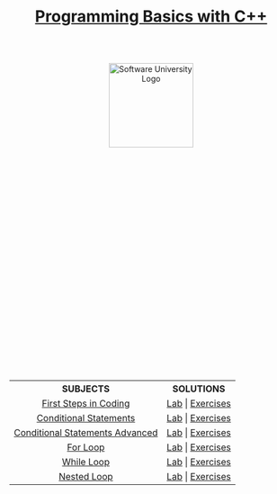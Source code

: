 <!DOCTYPE html>
<html lang="en">

<head>
    <meta charset="UTF-8">
    <meta http-equiv="X-UA-Compatible" content="IE=edge">
    <meta name="viewport" content="width=device-width, initial-scale=1.0">
</head>

<body>
    <header class="softuni__header">
        <h1 class="softuni__header__title" align="center" style="margin-bottom: 10px;">
            <a href="https://github.com/todorkrastev/software-university/tree/main/C%2B%2B/M01_ProgrammingBasics/L00_CourseIntroduction"
                class="softuni__header__title__link">Programming Basics with C++</a>
        </h1>
    </header>
    <main class="softuni">
        <div class="softuni__logo" align="center" style="position: relative;">
            <a href="https://softuni.bg/curriculum" class="softuni__logo_link" target="_blank">
                <img src="https://upload.wikimedia.org/wikipedia/commons/7/76/Logo_Software_University_%28SoftUni%29_-_blue.png"
                    alt="Software University Logo" class="softuni__logo__img"
                    style="position:absolute; top: 50%; left: 50%; transform: translate(-50%, 0%); width:150px; padding:10px; margin: 0 auto;">
            </a>
        </div>
        <div class="softuni__subjects" align="center" style="position: relative;">
            <table class="softuni__subjects__table"
                style="position: absolute; top: 50%; left: 50%; transform: translate(-50%, 300%); width:100%; max-width:1000px;">
                <tr class="softuni__subjects__table__row">
                    <th class="softuni__subjects__table__row__header"
                        style="text-align:center; vertical-align: middle;">
                        SUBJECTS
                    </th>
                    <th class="softuni__subjects__table__row__header"
                        style="text-align:center; vertical-align: middle;">
                        SOLUTIONS
                    </th>
                </tr>
                <tr class="softuni__subjects__table__row">
                    <td class="softuni__subjects__table__row__data" style="text-align:center; vertical-align: middle;">
                        <a href="https://github.com/todorkrastev/software-university/tree/main/C%2B%2B/M01_ProgrammingBasics/L01_FirstStepsInCoding/Presentation"
                            class="softuni__subjects__table__row__data__link" target="_blank">First Steps in Coding</a>
                    </td>
                    <td class="softuni__subjects__table__row__data" style="text-align:center; vertical-align: middle;">
                        <a href="https://github.com/todorkrastev/software-university/tree/main/C%2B%2B/M01_ProgrammingBasics/L01_FirstStepsInCoding/Lab"
                            class="softuni__subjects__table__row__data__link" target="_blank">Lab</a>
                        |
                        <a href="https://github.com/todorkrastev/software-university/tree/main/C%2B%2B/M01_ProgrammingBasics/L01_FirstStepsInCoding/Exercises"
                            class="softuni__subjects__table__row__data__link" target="_blank">Exercises</a>
                    </td>
                </tr>
                <tr class="softuni__subjects__table__row">
                    <td class="softuni__subjects__table__row__data" style="text-align:center; vertical-align: middle;">
                        <a href="https://github.com/todorkrastev/software-university/tree/main/C%2B%2B/M01_ProgrammingBasics/L02_ConditionalStatements/Presentation"
                            class="softuni__subjects__table__row__data__link" target="_blank">Conditional Statements</a>
                    </td>
                    <td class="softuni__subjects__table__row__data" style="text-align:center; vertical-align: middle;">
                        <a href="https://github.com/todorkrastev/software-university/tree/main/C%2B%2B/M01_ProgrammingBasics/L02_ConditionalStatements/Lab"
                            class="softuni__subjects__table__row__data__link" target="_blank">Lab</a>
                        |
                        <a href="https://github.com/todorkrastev/software-university/tree/main/C%2B%2B/M01_ProgrammingBasics/L02_ConditionalStatements/Exercises"
                            class="softuni__subjects__table__row__data__link" target="_blank">Exercises</a>
                    </td>
                </tr>
                <tr class="softuni__subjects__table__row">
                    <td class="softuni__subjects__table__row__data" style="text-align:center; vertical-align: middle;">
                        <a href="https://github.com/todorkrastev/software-university/tree/main/C%2B%2B/M01_ProgrammingBasics/L03_ConditionalStatementsAdvanced/Presentation"
                            class="softuni__subjects__table__row__data__link" target="_blank">Conditional Statements
                            Advanced</a>
                    </td>
                    <td class="softuni__subjects__table__row__data" style="text-align:center; vertical-align: middle;">
                        <a href="https://github.com/todorkrastev/software-university/tree/main/C%2B%2B/M01_ProgrammingBasics/L03_ConditionalStatementsAdvanced/Lab"
                            class="softuni__subjects__table__row__data__link" target="_blank">Lab</a>
                        |
                        <a href="https://github.com/todorkrastev/software-university/tree/main/C%2B%2B/M01_ProgrammingBasics/L03_ConditionalStatementsAdvanced/Exercises"
                            class="softuni__subjects__table__row__data__link" target="_blank">Exercises</a>
                    </td>
                </tr>
                <tr class="softuni__subjects__table__row">
                    <td class="softuni__subjects__table__row__data" style="text-align:center; vertical-align: middle;">
                        <a href="https://github.com/todorkrastev/software-university/tree/main/C%2B%2B/M01_ProgrammingBasics/L04_ForLoop/Presentation"
                            class="softuni__subjects__table__row__data__link" target="_blank">For Loop</a>
                    </td>
                    <td class="softuni__subjects__table__row__data" style="text-align:center; vertical-align: middle;">
                        <a href="https://github.com/todorkrastev/software-university/tree/main/C%2B%2B/M01_ProgrammingBasics/L04_ForLoop/Lab"
                            class="softuni__subjects__table__row__data__link" target="_blank">Lab</a>
                        |
                        <a href="https://github.com/todorkrastev/software-university/tree/main/C%2B%2B/M01_ProgrammingBasics/L04_ForLoop/Exercises"
                            class="softuni__subjects__table__row__data__link" target="_blank">Exercises</a>
                    </td>
                </tr>
                <tr class="softuni__subjects__table__row">
                    <td class="softuni__subjects__table__row__data" style="text-align:center; vertical-align: middle;">
                        <a href="https://github.com/todorkrastev/software-university/tree/main/C%2B%2B/M01_ProgrammingBasics/L05_WhileLoop/Presentation"
                            class="softuni__subjects__table__row__data__link" target="_blank">While Loop</a>
                    </td>
                    <td class="softuni__subjects__table__row__data" style="text-align:center; vertical-align: middle;">
                        <a href="https://github.com/todorkrastev/software-university/tree/main/C%2B%2B/M01_ProgrammingBasics/L05_WhileLoop/Lab"
                            class="softuni__subjects__table__row__data__link" target="_blank">Lab</a>
                        |
                        <a href="https://github.com/todorkrastev/software-university/tree/main/C%2B%2B/M01_ProgrammingBasics/L05_WhileLoop/Exercises"
                            class="softuni__subjects__table__row__data__link" target="_blank">Exercises</a>
                    </td>
                </tr>
                <tr class="softuni__subjects__table__row">
                    <td class="softuni__subjects__table__row__data" style="text-align:center; vertical-align: middle;">
                        <a href="https://github.com/todorkrastev/software-university/tree/main/C%2B%2B/M01_ProgrammingBasics/L06_NestedLoops/Presentation"
                            class="softuni__subjects__table__row__data__link" target="_blank">Nested Loop</a>
                    </td>
                    <td class="softuni__subjects__table__row__data" style="text-align:center; vertical-align: middle;">
                        <a href="https://github.com/todorkrastev/software-university/tree/main/C%2B%2B/M01_ProgrammingBasics/L06_NestedLoops/Lab"
                            class="softuni__subjects__table__row__data__link" target="_blank">Lab</a>
                        |
                        <a href="https://github.com/todorkrastev/software-university/tree/main/C%2B%2B/M01_ProgrammingBasics/L06_NestedLoops/Exercises"
                            class="softuni__subjects__table__row__data__link" target="_blank">Exercises</a>
                    </td>
                </tr>
            </table>
        </div>
    </main>
</body>

</html>
